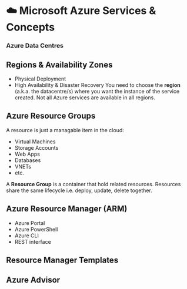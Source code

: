 # ☁️ Microsoft Azure Services & Concepts


### Azure Data Centres

## Regions & Availability Zones
- Physical Deployment
- High Availability & Disaster Recovery
You need to choose the **region** (a.k.a. the datacentre/s) where you want the instance of the service created.
Not all Azure services are available in all regions.

## Azure Resource Groups
A resource is just a managable item in the cloud:
+ Virtual Machines
+ Storage Accounts
+ Web Apps
+ Databases
+ VNETs
+ etc.

A **Resource Group** is a container that hold related resources. Resources share the same lifecycle i.e. deploy, update, delete together.

## Azure Resource Manager (ARM)
- Azure Portal
- Azure PowerShell
- Azure CLI
- REST interface

## Resource Manager Templates

## Azure Advisor
